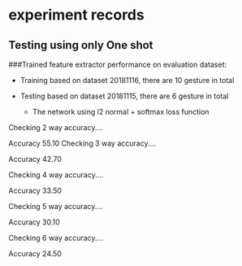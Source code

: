 # experiment records
## Testing using only One shot
###Trained feature extractor performance on evaluation dataset:
* Training based on dataset 20181116, there are 10 gesture in total

* Testing based on dataset 20181115, there are 6 gesture in total
  * The network using l2 normal + softmax loss function 

Checking 2 way accuracy....

Accuracy 55.10
Checking 3 way accuracy....

Accuracy 42.70

Checking 4 way accuracy....

Accuracy 33.50

Checking 5 way accuracy....

Accuracy 30.10

Checking 6 way accuracy....

Accuracy 24.50


